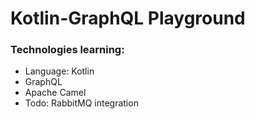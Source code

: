 # Kotlin-GraphQL Playground
### Technologies learning:
- Language: Kotlin
- GraphQL
- Apache Camel
- Todo: RabbitMQ integration